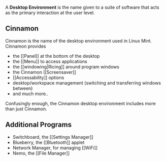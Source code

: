 A **Desktop Environment** is the name given to a suite of software that acts as the primary interaction at the user level.

## Cinnamon

Cinnamon is the name of the desktop environment used in Linux Mint.
Cinnamon provides

* the [[Panel]] at the bottom of the desktop
* the [[Menu]] to access applications
* the [[windowing|Ricing]] around program windows
* the Cinnamon [[Screensaver]]
* [[Accessability]] options
* desktop/workspace management (switching and transferring windows between)
* and much more..

Confusingly enough, the Cinnamon desktop environment includes more than just Cinnamon.

## Additional Programs

* Switchboard, the [[Settings Manager]]
* Blueberry, the [[Bluetooth]] applet
* Network Manager, for managing [[WiFi]]
* Nemo, the [[File Manager]]
